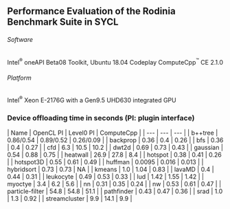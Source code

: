 ##  Performance Evaluation of the Rodinia Benchmark Suite in SYCL

###### Software 
Intel<sup>®</sup> oneAPI Beta08 Toolkit, Ubuntu 18.04
Codeplay ComputeCpp<sup>™</sup> CE 2.1.0
###### Platform
Intel<sup>®</sup> Xeon E-2176G with a Gen9.5 UHD630 integrated GPU


### Device offloading time in seconds (PI: plugin interface)

| Name | OpenCL PI | Level0 PI | ComputeCpp |
| --- | --- | --- | 
| b++tree | 0.86/0.54 | 0.89/0.52 | 0.26/0.09 |
| backprop | 0.36 | 0.4 | 0.26 |
| bfs | 0.36 | 0.4 | 0.27 |
| cfd | 6.3 | 10.5 | 10.2 |
| dwt2d | 0.69 | 0.73 | 0.43 |
| gaussian | 0.54 | 0.88 | 0.75 |
| heatwall | 26.9 | 27.8 | 8.4 |
| hotspot | 0.38 | 0.41 | 0.26 |
| hotspot3D | 0.55 | 0.61 | 0.49 |
| huffman | 0.0095 | 0.016 | 0.013 |
| hybridsort | 0.73 | 0.73 | NA |
| kmeans | 1.0 | 1.04 | 0.83 |
| lavaMD | 0.4 | 0.44 | 0.31 |
| leukocyte | 0.49 | 0.53 | 0.33 |
| lud | 1.42 | 1.55 | 1.42 |
| myoctye | 3.4 | 6.2 | 5.6 |
| nn | 0.31 | 0.35 | 0.24 |
| nw | 0.53 | 0.61 | 0.47 |
| particle-filter | 54.8 | 54.8 | 51.1 |
| pathfinder | 0.43 | 0.47 | 0.36 |
| srad | 1.0 | 1.3 | 0.92 |
| streamcluster | 9.9 | 14.1 | 9.9 |

